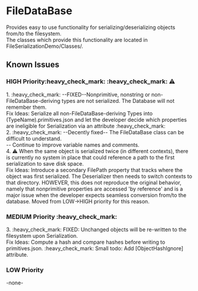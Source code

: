 # FileDataBase
Provides easy to use functionality for serializing/deserializing objects from/to the filesystem. </br>
The classes which provide this functionality are located in FileSerializationDemo/Classes/.</br>
## Known Issues
<h3>HIGH Priority:heavy_check_mark: :heavy_check_mark: ⚠️</h3>
1. :heavy_check_mark: --FIXED--Nonprimitive, nonstring or non-FileDataBase-deriving types are not serialized. The Database will not remember them.</br>
  Fix Ideas: Serialize all non-FileDataBase-deriving Types into (TypeName).primitives.json and let the developer decide which properties are ineligible for Serialization via an attribute :heavy_check_mark:</br>
2. :heavy_check_mark: --Decently fixed-- The FileDataBase class can be difficult to understand.</br>
  -- Continue to improve variable names and comments.</br>
4. ⚠️ When the same object is serialized twice (in different contexts), there is currently no system in place that could reference a path to the first serialization to save disk space. </br>
Fix Ideas: Introduce a secondary FilePath property that tracks where the object was first serialized. The Deserializer then needs to switch contexts to that directory. HOWEVER, this does not reproduce the original behavior, namely that nonprimitive properties are accessed 'by reference' and is a major issue when the developer expects seamless conversion from/to the database. Moved from LOW->HIGH priority for this reason.</br>
<h3>MEDIUM Priority :heavy_check_mark:</h3>
3. :heavy_check_mark: FIXED: Unchanged objects will be re-written to the filesystem upon Serialization.</br>
  Fix Ideas: Compute a hash and compare hashes before writing to primitives.json. :heavy_check_mark: Small todo: Add [ObjectHashIgnore] attribute.</br>
<h3>LOW Priority</h3>
-none-
